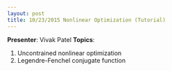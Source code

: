 ```yaml
---
layout: post
title: 10/23/2015 Nonlinear Optimization (Tutorial)
---
```

**Presenter**: Vivak Patel
**Topics**:
1. Uncontrained nonlinear optimization
2. Legendre-Fenchel conjugate function
